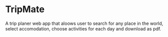# TripMate

A trip planer web app that aloows user to search for any place in the world, select accomodation, choose activities for each day and download as pdf.
